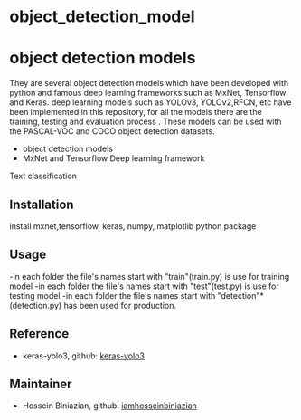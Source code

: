 # object_detection_model
# object detection models


They are several object detection models which have been developed with python and famous deep learning frameworks such as MxNet, Tensorflow and Keras.  deep learning models such as YOLOv3, YOLOv2,RFCN, etc have been implemented in this repository, for all the models there are the training, testing and evaluation process . These models can be used with the PASCAL-VOC and COCO object detection datasets.
-  object detection models
-  MxNet and Tensorflow Deep learning framework 


Text classification

## Installation
install mxnet,tensorflow, keras, numpy, matplotlib python package

## Usage
-in each folder the file's names start with "train"(train.py) is use for training model
-in each folder the file's names start with "test"(test.py) is use for testing model
-in each folder the  file's names  start with "detection"*(detection.py) has been used for production.

## Reference 

- keras-yolo3, github: [keras-yolo3](https://github.com/qqwweee/keras-yolo3.git) 

## Maintainer
* Hossein Biniazian, github: [iamhosseinbiniazian](https://github.com/iamhosseinbiniazian)
